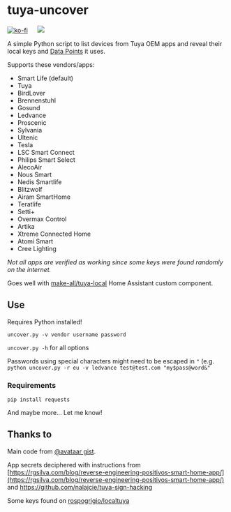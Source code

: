 # tuya-uncover

[![ko-fi](https://ko-fi.com/img/githubbutton_sm.svg)](https://ko-fi.com/S6S650JEK) &emsp; <a href="https://paypal.me/tasmotatemplates"><img src="https://img.shields.io/static/v1?logo=paypal&label=&message=Donate via PayPal&color=slategrey"></a>

A simple Python script to list devices from Tuya OEM apps and reveal their local keys and [Data Points](https://developer.tuya.com/en/docs/iot-device-dev/tuyaos-gateway-device-datapoint?id=Kc80mqozruc72) it uses.

Supports these vendors/apps:

- Smart Life (default)
- Tuya
- BirdLover
- Brennenstuhl
- Gosund
- Ledvance
- Proscenic
- Sylvania
- Ultenic
- Tesla
- LSC Smart Connect
- Philips Smart Select
- AlecoAir
- Nous Smart
- Nedis Smartlife
- Blitzwolf
- Airam SmartHome
- Teratlife
- Setti+
- Overmax Control
- Artika
- Xtreme Connected Home
- Atomi Smart
- Cree Lighting

*Not all apps are verified as working since some keys were found randomly on the internet.*

Goes well with [make-all/tuya-local](https://github.com/make-all/tuya-local) Home Assistant custom component.

## Use

Requires Python installed!

```shell
uncover.py -v vendor username password
```

`uncover.py -h` for all options

Passwords using special characters might need to be escaped in `"` (e.g. `python uncover.py -r eu -v ledvance test@test.com "my$pass@word&"`

### Requirements

```shell
pip install requests
```

And maybe more... Let me know!

## Thanks to

Main code from [@avataar gist](https://gist.github.com/avataar/2a6ee4f58aaedfcc062a838380f3cffb).

App secrets deciphered with instructions from [https://rgsilva.com/blog/reverse-engineering-positivos-smart-home-app/](https://rgsilva.com/blog/reverse-engineering-positivos-smart-home-app/) and <https://github.com/nalajcie/tuya-sign-hacking>

Some keys found on [rospogrigio/localtuya](https://github.com/rospogrigio/localtuya/issues/1188)
